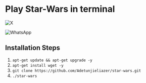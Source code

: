 # Play Star-Wars in terminal

![X](https://img.shields.io/twitter/url?url=https%3A%2F%2Ftwitter.com%2Fdev_sunny_e&style=Social&logo=X&label=Twitter&link=https%3A%2F%2Ftwitter.com%2Fdev_sunny_e)

![WhatsApp](https://img.shields.io/twitter/url?url=https%3A%2F%2Fwa.me%2F2348149028042&style=Social&logo=WhatsApp&label=WhatsApp&labelColor=%23075E54&color=%23128C7E)

## Installation Steps

1. `apt-get update && apt-get upgrade -y`
2. `apt-get install wget -y`
3. `git clone https://github.com/Adetunjieliazer/star-wars.git`
4. `./star-wars`

